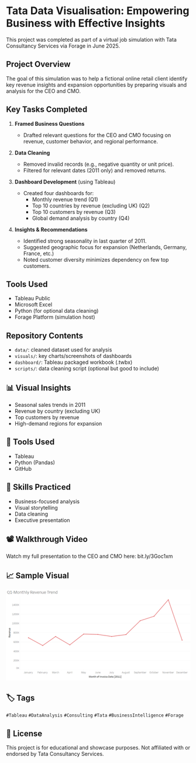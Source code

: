 # Tata Data Visualisation: Empowering Business with Effective Insights

This project was completed as part of a virtual job simulation with Tata Consultancy Services via Forage in June 2025.

## Project Overview

The goal of this simulation was to help a fictional online retail client identify key revenue insights and expansion opportunities by preparing visuals and analysis for the CEO and CMO.

## Key Tasks Completed

1. **Framed Business Questions**  
   - Drafted relevant questions for the CEO and CMO focusing on revenue, customer behavior, and regional performance.

2. **Data Cleaning**  
   - Removed invalid records (e.g., negative quantity or unit price).
   - Filtered for relevant dates (2011 only) and removed returns.

3. **Dashboard Development** (using Tableau)
   - Created four dashboards for:
     - Monthly revenue trend (Q1)
     - Top 10 countries by revenue (excluding UK) (Q2)
     - Top 10 customers by revenue (Q3)
     - Global demand analysis by country (Q4)

4. **Insights & Recommendations**
   - Identified strong seasonality in last quarter of 2011.
   - Suggested geographic focus for expansion (Netherlands, Germany, France, etc.)
   - Noted customer diversity minimizes dependency on few top customers.

## Tools Used

- Tableau Public
- Microsoft Excel
- Python (for optional data cleaning)
- Forage Platform (simulation host)

## Repository Contents

- `data/`: cleaned dataset used for analysis
- `visuals/`: key charts/screenshots of dashboards
- `dashboard/`: Tableau packaged workbook (.twbx)
- `scripts/`: data cleaning script (optional but good to include)

## 📊 Visual Insights
- Seasonal sales trends in 2011
- Revenue by country (excluding UK)
- Top customers by revenue
- High-demand regions for expansion

## 🔧 Tools Used
- Tableau
- Python (Pandas)
- GitHub

## 🎯 Skills Practiced
- Business-focused analysis
- Visual storytelling
- Data cleaning
- Executive presentation

## 📽️ Walkthrough Video

Watch my full presentation to the CEO and CMO here: bit.ly/3Goc1xm

## 📈 Sample Visual

![Revenue Trend](visuals/Q1_revenue_trend_chart.png)

## 🏷️ Tags

`#Tableau` `#DataAnalysis` `#Consulting` `#Tata` `#BusinessIntelligence` `#Forage`

## 📜 License

This project is for educational and showcase purposes. Not affiliated with or endorsed by Tata Consultancy Services.
